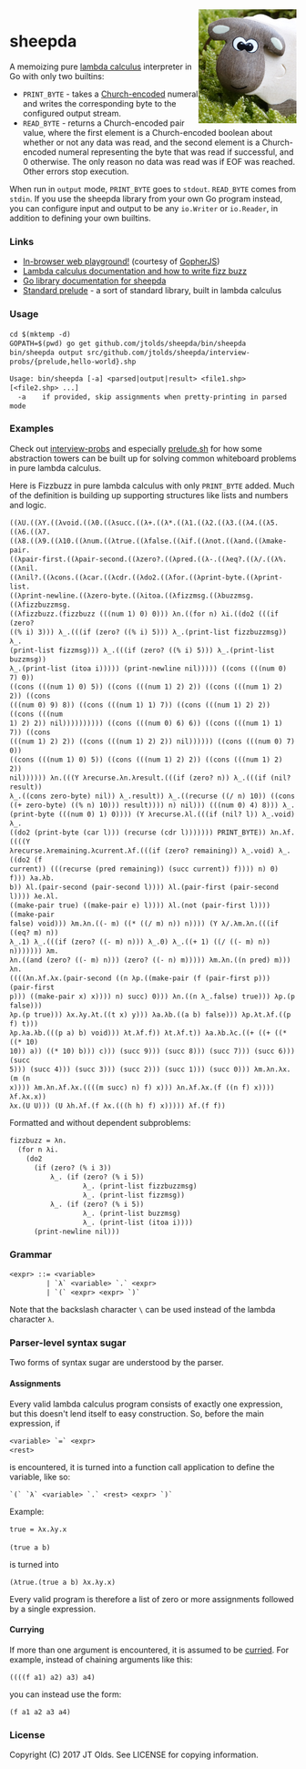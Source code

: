 <img align="right" src="res/photo.png">

# sheepda

A memoizing pure
[lambda calculus](https://en.wikipedia.org/wiki/Lambda_calculus) interpreter
in Go with only two builtins:

 * `PRINT_BYTE` - takes a
    [Church-encoded](https://en.wikipedia.org/wiki/Church_encoding) numeral
    and writes the corresponding byte to the configured output stream.
 * `READ_BYTE` - returns a Church-encoded pair value, where the first element
    is a Church-encoded boolean about whether or not any data was read, and the
    second element is a Church-encoded numeral representing the byte that was
    read if successful, and 0 otherwise. The only reason no data was read was
    if EOF was reached. Other errors stop execution.

When run in `output` mode, `PRINT_BYTE` goes to `stdout`. `READ_BYTE` comes
from `stdin`. If you use the sheepda library from your own Go program instead,
you can configure input and output to be any `io.Writer` or `io.Reader`, in
addition to defining your own builtins.

### Links

 * [In-browser web playground!](https://jtolds.github.io/sheepda/) (courtesy of [GopherJS](https://github.com/gopherjs/gopherjs))
 * [Lambda calculus documentation and how to write fizz buzz](http://www.jtolds.com/writing/2017/03/whiteboard-problems-in-pure-lambda-calculus/)
 * [Go library documentation for sheepda](https://godoc.org/github.com/jtolds/sheepda)
 * [Standard prelude](interview-probs/prelude.shp) - a sort of standard library, built in lambda calculus

### Usage

```
cd $(mktemp -d)
GOPATH=$(pwd) go get github.com/jtolds/sheepda/bin/sheepda
bin/sheepda output src/github.com/jtolds/sheepda/interview-probs/{prelude,hello-world}.shp
```

```
Usage: bin/sheepda [-a] <parsed|output|result> <file1.shp> [<file2.shp> ...]
  -a	if provided, skip assignments when pretty-printing in parsed mode
```

### Examples

Check out
[interview-probs](interview-probs/) and especially [prelude.sh](interview-probs/prelude.shp)
for how some abstraction towers can be built up for solving common whiteboard
problems in pure lambda calculus.

Here is Fizzbuzz in pure lambda calculus with only `PRINT_BYTE` added. Much of
the definition is building up supporting structures like lists and numbers and
logic.

```
((λU.((λY.((λvoid.((λ0.((λsucc.((λ+.((λ*.((λ1.((λ2.((λ3.((λ4.((λ5.((λ6.((λ7.
((λ8.((λ9.((λ10.((λnum.((λtrue.((λfalse.((λif.((λnot.((λand.((λmake-pair.
((λpair-first.((λpair-second.((λzero?.((λpred.((λ-.((λeq?.((λ/.((λ%.((λnil.
((λnil?.((λcons.((λcar.((λcdr.((λdo2.((λfor.((λprint-byte.((λprint-list.
((λprint-newline.((λzero-byte.((λitoa.((λfizzmsg.((λbuzzmsg.((λfizzbuzzmsg.
((λfizzbuzz.(fizzbuzz (((num 1) 0) 0))) λn.((for n) λi.((do2 (((if (zero?
((% i) 3))) λ_.(((if (zero? ((% i) 5))) λ_.(print-list fizzbuzzmsg)) λ_.
(print-list fizzmsg))) λ_.(((if (zero? ((% i) 5))) λ_.(print-list buzzmsg))
λ_.(print-list (itoa i))))) (print-newline nil))))) ((cons (((num 0) 7) 0))
((cons (((num 1) 0) 5)) ((cons (((num 1) 2) 2)) ((cons (((num 1) 2) 2)) ((cons
(((num 0) 9) 8)) ((cons (((num 1) 1) 7)) ((cons (((num 1) 2) 2)) ((cons (((num
1) 2) 2)) nil)))))))))) ((cons (((num 0) 6) 6)) ((cons (((num 1) 1) 7)) ((cons
(((num 1) 2) 2)) ((cons (((num 1) 2) 2)) nil)))))) ((cons (((num 0) 7) 0))
((cons (((num 1) 0) 5)) ((cons (((num 1) 2) 2)) ((cons (((num 1) 2) 2))
nil)))))) λn.(((Y λrecurse.λn.λresult.(((if (zero? n)) λ_.(((if (nil? result))
λ_.((cons zero-byte) nil)) λ_.result)) λ_.((recurse ((/ n) 10)) ((cons
((+ zero-byte) ((% n) 10))) result)))) n) nil))) (((num 0) 4) 8))) λ_.
(print-byte (((num 0) 1) 0)))) (Y λrecurse.λl.(((if (nil? l)) λ_.void) λ_.
((do2 (print-byte (car l))) (recurse (cdr l))))))) PRINT_BYTE)) λn.λf.((((Y
λrecurse.λremaining.λcurrent.λf.(((if (zero? remaining)) λ_.void) λ_.((do2 (f
current)) (((recurse (pred remaining)) (succ current)) f)))) n) 0) f))) λa.λb.
b)) λl.(pair-second (pair-second l)))) λl.(pair-first (pair-second l)))) λe.λl.
((make-pair true) ((make-pair e) l)))) λl.(not (pair-first l)))) ((make-pair
false) void))) λm.λn.((- m) ((* ((/ m) n)) n)))) (Y λ/.λm.λn.(((if ((eq? m) n))
λ_.1) λ_.(((if (zero? ((- m) n))) λ_.0) λ_.((+ 1) ((/ ((- m) n)) n))))))) λm.
λn.((and (zero? ((- m) n))) (zero? ((- n) m))))) λm.λn.((n pred) m))) λn.
((((λn.λf.λx.(pair-second ((n λp.((make-pair (f (pair-first p))) (pair-first
p))) ((make-pair x) x)))) n) succ) 0))) λn.((n λ_.false) true))) λp.(p false)))
λp.(p true))) λx.λy.λt.((t x) y))) λa.λb.((a b) false))) λp.λt.λf.((p f) t)))
λp.λa.λb.(((p a) b) void))) λt.λf.f)) λt.λf.t)) λa.λb.λc.((+ ((+ ((* ((* 10)
10)) a)) ((* 10) b))) c))) (succ 9))) (succ 8))) (succ 7))) (succ 6))) (succ
5))) (succ 4))) (succ 3))) (succ 2))) (succ 1))) (succ 0))) λm.λn.λx.(m (n
x)))) λm.λn.λf.λx.((((m succ) n) f) x))) λn.λf.λx.(f ((n f) x)))) λf.λx.x))
λx.(U U))) (U λh.λf.(f λx.(((h h) f) x))))) λf.(f f))
```

Formatted and without dependent subproblems:

```
fizzbuzz = λn.
  (for n λi.
    (do2
      (if (zero? (% i 3))
          λ_. (if (zero? (% i 5))
                  λ_. (print-list fizzbuzzmsg)
                  λ_. (print-list fizzmsg))
          λ_. (if (zero? (% i 5))
                  λ_. (print-list buzzmsg)
                  λ_. (print-list (itoa i))))
      (print-newline nil)))
```

### Grammar

```
<expr> ::= <variable>
         | `λ` <variable> `.` <expr>
         | `(` <expr> <expr> `)`
```

Note that the backslash character `\` can be used instead of the lambda
character `λ`.

### Parser-level syntax sugar

Two forms of syntax sugar are understood by the parser.

#### Assignments

Every valid lambda calculus program consists of exactly one expression, but
this doesn't lend itself to easy construction. So, before the main expression,
if

```
<variable> `=` <expr>
<rest>
```

is encountered, it is turned into a function call application to define the
variable, like so:

```
`(` `λ` <variable> `.` <rest> <expr> `)`
```

Example:

```
true = λx.λy.x

(true a b)
```

is turned into

```
(λtrue.(true a b) λx.λy.x)
```

Every valid program is therefore a list of zero or more assignments followed
by a single expression.

#### Currying

If more than one argument is encountered, it is assumed to be
[curried](https://en.wikipedia.org/wiki/Currying).
For example, instead of chaining arguments like this:

```
((((f a1) a2) a3) a4)
```

you can instead use the form:

```
(f a1 a2 a3 a4)
```

### License

Copyright (C) 2017 JT Olds. See LICENSE for copying information.
